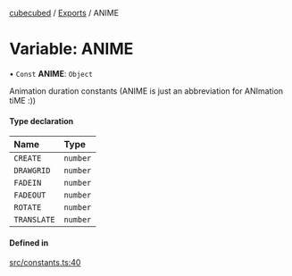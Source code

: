 [cubecubed](/reference/README.md) / [Exports](/reference/modules.md) / ANIME

# Variable: ANIME

• `Const` **ANIME**: `Object`

Animation duration constants
(ANIME is just an abbreviation for ANImation tiME :))

#### Type declaration

| Name | Type |
| :------ | :------ |
| `CREATE` | `number` |
| `DRAWGRID` | `number` |
| `FADEIN` | `number` |
| `FADEOUT` | `number` |
| `ROTATE` | `number` |
| `TRANSLATE` | `number` |

#### Defined in

[src/constants.ts:40](https://github.com/imaphatduc/cubecubed/blob/0bd348a/src/constants.ts#L40)
